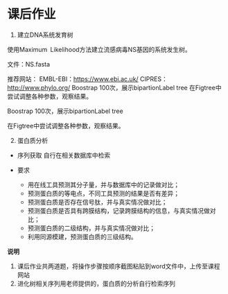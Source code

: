 # 课后作业

1. 建立DNA系统发育树 

使用Maximum Likelihood方法建立流感病毒NS基因的系统发生树。

文件：NS.fasta

推荐网站：
EMBL-EBI：https://www.ebi.ac.uk/
CIPRES：http://www.phylo.org/
Boostrap 100次，展示bipartionLabel tree
在Figtree中尝试调整各种参数，观察结果。

Boostrap 100次，展示bipartionLabel tree

在Figtree中尝试调整各种参数，观察结果。

2. 蛋白质分析

+ 序列获取
自行在相关数据库中检索

+ 要求
  + 用在线工具预测其分子量，并与数据库中的记录做对比；
  + 预测蛋白质的等电点，不同工具预测的结果是否有差异；
  + 预测蛋白质是否存在信号肽，并与真实情况做对比；
  + 预测蛋白质是否具有跨膜结构，记录跨膜结构的信息，与真实情况做对比；
  + 预测蛋白质的二级结构，并与真实情况做对比；
  + 利用同源模建，预测蛋白质的三级结构。

**说明**
1. 课后作业共两道题，将操作步骤按顺序截图粘贴到word文件中，上传至课程网站
2. 进化树相关序列用老师提供的，蛋白质的分析自行检索序列



